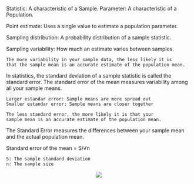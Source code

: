 Statistic: A characteristic of a Sample.
Parameter: A characteristic of a Population.

Point estimate: Uses a single value to estimate a population parameter.

Sampling distribution: A probability distribution of a sample statistic.

Sampling variability: How much an estimate varies between samples.

    The more variability in your sample data, the less likely it is
    that the sample mean is an accurate estimate of the population mean.

In statistics, the standard deviation of a sample statistic is called the standard error. The standard error of the mean measures variability among all your sample means.

    Larger estandar error: Sample means are more spread out
    Smaller estandar error: Sample means are closer together

    The less standard error, the more likely it is that your
    sample mean is an accurate estimate of the population mean.

The Standard Error measures the differences between your sample mean and the actual population mean.

Standard error of the mean = S/√n

    S: The sample standard deviation
    n: The sample size

<p align="center">
  <img src="https://github.com/user-attachments/assets/370dff3f-4bba-4ad5-a250-84f46d3205b2" />
</p>



















